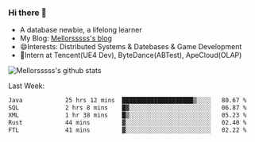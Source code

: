 ### Hi there 👋

- A database newbie, a lifelong learner
- My Blog: [Mellorsssss's blog](https://mellorsssss.com/)
- 😄Interests: Distributed Systems & Datebases & Game Development
- 🤔Intern at Tencent(UE4 Dev), ByteDance(ABTest), ApeCloud(OLAP)


![Mellorsssss's github stats](https://github-readme-stats-mellorsssss.vercel.app/api?username=Mellorsssss&show_icons=true&theme=radical)

<!-- ![Top Langs](https://github-readme-stats.vercel.app/api/top-langs/?username=anuraghazra&hide=javascript,html,typescript,css,glsl) -->

<!--
**Mellorsssss/Mellorsssss** is a ✨ _special_ ✨ repository because its `README.md` (this file) appears on your GitHub profile.

Here are some ideas to get you started:

- 🔭 I’m currently working on ...
- 🌱 I’m currently learning ...
- 👯 I’m looking to collaborate on ...
- 🤔 I’m looking for help with ...
- 💬 Ask me about ...
- 📫 How to reach me: ...
- 😄 Pronouns: ...
- ⚡ Fun fact: ...
-->

Last Week:
<!--START_SECTION:waka-->

```txt
Java            25 hrs 12 mins  ████████████████████▒░░░░   80.67 %
SQL             2 hrs 8 mins    █▓░░░░░░░░░░░░░░░░░░░░░░░   06.87 %
XML             1 hr 38 mins    █▒░░░░░░░░░░░░░░░░░░░░░░░   05.23 %
Rust            44 mins         ▓░░░░░░░░░░░░░░░░░░░░░░░░   02.40 %
FTL             41 mins         ▓░░░░░░░░░░░░░░░░░░░░░░░░   02.22 %
```

<!--END_SECTION:waka-->

